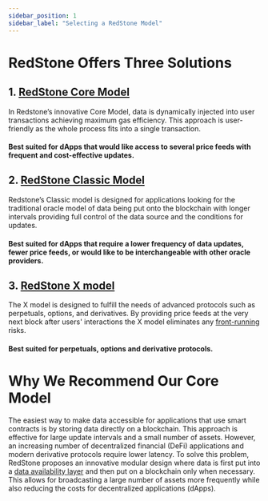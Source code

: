 ```yaml
---
sidebar_position: 1
sidebar_label: "Selecting a RedStone Model"
---
```


# RedStone Offers Three Solutions

## 1. [RedStone Core Model](https://docs.redstone.finance/docs/smart-contract-devs/get-started/redstone-core)

In Redstone’s innovative Core Model, data is dynamically injected into user transactions achieving maximum gas efficiency. This approach is user-friendly as the whole process fits into a single transaction.
#### Best suited for dApps that would like access to several price feeds with frequent and cost-effective updates.


## 2. [RedStone Classic Model](https://docs.redstone.finance/docs/smart-contract-devs/get-started/redstone-classic)

Redstone’s Classic model is designed for applications looking for the traditional oracle model of data being put onto the blockchain with longer intervals providing full control of the data source and the conditions for updates.
#### Best suited for dApps that require a lower frequency of data updates, fewer price feeds, or would like to be interchangeable with other oracle providers.


## 3. [RedStone X model](https://docs.redstone.finance/docs/smart-contract-devs/get-started/redstone-x)

The X model is designed to fulfill the needs of advanced protocols such as perpetuals, options, and derivatives. By providing price feeds at the very next block after users' interactions the X model eliminates any [front-running](https://hacken.io/discover/front-running/) risks.
#### Best suited for perpetuals, options and derivative protocols.


# Why We Recommend Our Core Model

The easiest way to make data accessible for applications that use smart contracts is by storing data directly on a blockchain. This approach is effective for large update intervals and a small number of assets. However, an increasing number of decentralized financial (DeFi) applications and modern derivative protocols require lower latency. To solve this problem, RedStone proposes an innovative modular design where data is first put into a [data availability layer](https://www.alchemy.com/overviews/data-availability-layer) and then put on a blockchain only when necessary. This allows for broadcasting a large number of assets more frequently while also reducing the costs for decentralized applications (dApps).
